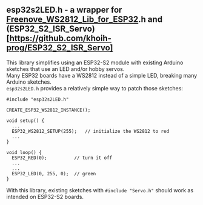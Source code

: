 ## esp32s2LED.h - a wrapper for [Freenove_WS2812_Lib_for_ESP32](../Freenove_WS2812_Lib_for_ESP32).h and (ESP32_S2_ISR_Servo)[https://github.com/khoih-prog/ESP32_S2_ISR_Servo]  
This library simplifies using an ESP32-S2 module with existing Arduino sketches that use an LED and/or hobby servos.  
Many ESP32 boards have a WS2812 instead of a simple LED, breaking many Arduino sketches.  
`esp32s2LED.h` provides a relatively simple way to patch those sketches:
```
#include "esp32s2LED.h"
 
CREATE_ESP32_WS2812_INSTANCE();
 
void setup() {
  ...
  ESP32_WS2812_SETUP(255);   // initialize the WS2812 to red
  ...
}
 
void loop() {
  ESP32_RED(0);          // turn it off
  ...
  ...
  ESP32_LED(0, 255, 0);  // green
}
```  
With this library, existing sketches with `#include "Servo.h"` should work as intended on ESP32-S2 boards.

